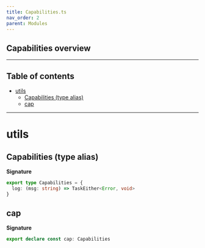 ```yaml
---
title: Capabilities.ts
nav_order: 2
parent: Modules
---
```


## Capabilities overview

---

<h2 class="text-delta">Table of contents</h2>

- [utils](#utils)
  - [Capabilities (type alias)](#capabilities-type-alias)
  - [cap](#cap)

---

# utils

## Capabilities (type alias)

**Signature**

```ts
export type Capabilities = {
  log: (msg: string) => TaskEither<Error, void>
}
```

## cap

**Signature**

```ts
export declare const cap: Capabilities
```
